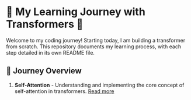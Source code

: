 # 🌟 My Learning Journey with Transformers 🌟

Welcome to my coding journey! Starting today, I am building a transformer from scratch. This repository documents my learning process, with each step detailed in its own README file.

## 🚀 Journey Overview

1. **Self-Attention** - Understanding and implementing the core concept of self-attention in transformers. [Read more](Self_Attention/Readme.md)


